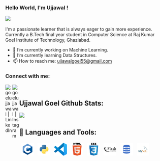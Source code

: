 ### Hello World, I'm Ujjawal !

![](https://visitor-badge.laobi.icu/badge?page_id=goelujjawal.goelujjawal)
<!--
**goelujjawal/goelujjawal** is a ✨ _special_ ✨ repository because its `README.md` (this file) appears on your GitHub profile.

Here are some ideas to get you started:

- 🔭 I’m currently working on ...
- 🌱 I’m currently learning ...
- 👯 I’m looking to collaborate on ...
- 🤔 I’m looking for help with ...
- 💬 Ask me about ...
- 📫 How to reach me: ...
- 😄 Pronouns: ...
- ⚡ Fun fact: ...
-->
 I'm a passionate learner that is always eager to gain more experience. Currently a B.Tech final year student in Computer Science at Raj Kumar Goel Institute of Technology, Ghaziabad.
 
 - 🔭 I’m currently working on Machine Learning.
 - 🌱 I’m currently learning Data Structures.
 - 📫 How to reach me: ujjawalgoel55@gmail.com

### Connect with me:

[<img align="left" background-color:red alt="goelujjawal | LinkedIn" width="22px" src="https://cdn.jsdelivr.net/npm/simple-icons@v3/icons/linkedin.svg" />][linkedin]
[<img align="left" alt="goelujjawal | Instagram" width="22px" src="https://cdn.jsdelivr.net/npm/simple-icons@v3/icons/instagram.svg" />][instagram]

<br>

## Ujjawal Goel Github Stats:
 <img src="https://github-readme-stats.vercel.app/api?username=goelujjawal&&show_icons=true&title_color=ffffff&icon_color=bb2acf&text_color=daf7dc&bg_color=151515">
 
## 🧰 Languages and Tools:
<p align="center">
<img src="https://raw.githubusercontent.com/github/explore/80688e429a7d4ef2fca1e82350fe8e3517d3494d/topics/c/c.png" alt="C" height="40" style="vertical-align:top; margin:4px">
<img src="https://raw.githubusercontent.com/github/explore/80688e429a7d4ef2fca1e82350fe8e3517d3494d/topics/python/python.png" alt="Python" height="40" style="vertical-align:top; margin:4px">
<img src="https://raw.githubusercontent.com/github/explore/80688e429a7d4ef2fca1e82350fe8e3517d3494d/topics/visual-studio-code/visual-studio-code.png" alt="VS Code" height="40" style="vertical-align:top; margin:4px">
<img src="https://raw.githubusercontent.com/github/explore/80688e429a7d4ef2fca1e82350fe8e3517d3494d/topics/html/html.png" alt="HTML5" height="40" style="vertical-align:top; margin:4px">
<img src="https://raw.githubusercontent.com/github/explore/80688e429a7d4ef2fca1e82350fe8e3517d3494d/topics/css/css.png" alt="CSS" height="40" style="vertical-align:top; margin:4px">
<img src="https://raw.githubusercontent.com/github/explore/80688e429a7d4ef2fca1e82350fe8e3517d3494d/topics/flask/flask.png" alt="Flask" height="40" style="vertical-align:top; margin:4px">
<img src="https://raw.githubusercontent.com/github/explore/80688e429a7d4ef2fca1e82350fe8e3517d3494d/topics/sql/sql.png" alt="SQL" height="40" style="vertical-align:top; margin:4px">
<img src="https://raw.githubusercontent.com/github/explore/80688e429a7d4ef2fca1e82350fe8e3517d3494d/topics/mysql/mysql.png" alt="MySQL" height="40" style="vertical-align:top; margin:4px">
</p>

[instagram]: https://instagram.com/ujjawal_goel__
[linkedin]: https://linkedin.com/in/ujjawal-goel-
